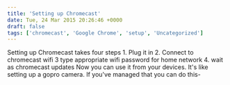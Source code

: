 ```yaml
---
title: 'Setting up Chromecast'
date: Tue, 24 Mar 2015 20:26:46 +0000
draft: false
tags: ['chromecast', 'Google Chrome', 'setup', 'Uncategorized']
---
```


Setting up Chromecast takes four steps 1. Plug it in 2. Connect to chromecast wifi 3 type appropriate wifi password for home network 4. wait as chromecast updates Now you can use it from your devices. It's like setting up a gopro camera. If you've managed that you can do this-